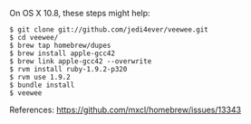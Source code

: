 On OS X 10.8, these steps might help:

```
$ git clone git://github.com/jedi4ever/veewee.git
$ cd veewee/
$ brew tap homebrew/dupes
$ brew install apple-gcc42
$ brew link apple-gcc42 --overwrite
$ rvm install ruby-1.9.2-p320
$ rvm use 1.9.2
$ bundle install
$ veewee
```

References:
https://github.com/mxcl/homebrew/issues/13343

